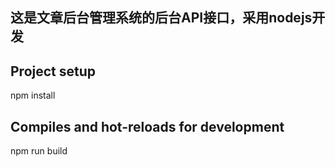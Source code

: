 ## 这是文章后台管理系统的后台API接口，采用nodejs开发

## Project setup
npm install

## Compiles and hot-reloads for development
npm run build